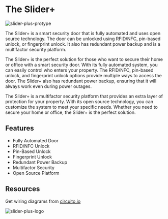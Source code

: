 # The Slider+
![slider-plus-protype](https://github.com/th3-s7r4ng3r/the-slider-plus/blob/main/resources/images/SliderPlus.png "slider-plus-protype")

The Slider+ is a smart security door that is fully automated and uses open source technology. The door can be unlocked using RFID/NFC, pin-based unlock, or fingerprint unlock. It also has redundant power backup and is a multifactor security platform.

The Slider+ is the perfect solution for those who want to secure their home or office with a smart security door. With its fully automated system, you can easily control who enters your property. The RFID/NFC, pin-based unlock, and fingerprint unlock options provide multiple ways to access the door. The Slider+ also has redundant power backup, ensuring that it will always work even during power outages.

The Slider+ is a multifactor security platform that provides an extra layer of protection for your property. With its open source technology, you can customize the system to meet your specific needs. Whether you need to secure your home or office, the Slider+ is the perfect solution.


## Features

- Fully Automated Door
- RFID/NFC Unlock
- Pin-Based Unlock
- Fingerprint Unlock
- Redundant Power Backup
- Multifactor Security
- Open Source Platform

## Resources
Get wiring diagrams from [circuito.io](http://https://www.circuito.io/app?components=1331,8654,9442,11061,13959,653574,761981,956215,1671987,7654323 "circuito.io")

![slider-plus-logo](https://github.com/th3-s7r4ng3r/the-slider-plus/blob/main/resources/images/sliderPlusLogo.png)
